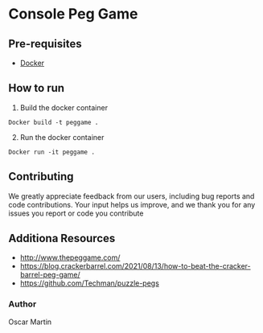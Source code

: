 # Console Peg Game

## Pre-requisites

* [Docker](https://docs.docker.com/engine/install/)

## How to run

1. Build the docker container
```
Docker build -t peggame .
```
2. Run the docker container
```
Docker run -it peggame .
```

## Contributing
We greatly appreciate feedback from our users, including bug reports and code contributions. Your input helps us improve, and we thank you for any issues you report or code you contribute

## Additiona Resources
* http://www.thepeggame.com/
* https://blog.crackerbarrel.com/2021/08/13/how-to-beat-the-cracker-barrel-peg-game/
* https://github.com/Techman/puzzle-pegs

### Author
Oscar Martin
